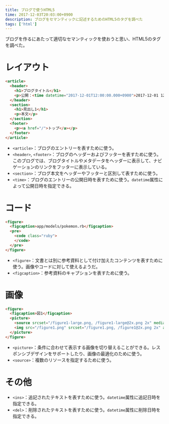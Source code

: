```yaml
---
title: ブログで使うHTML5
time: 2017-12-03T20:03:00+0900
description: ブログをセマンティックに記述するためのHTML5のタグを調べた
tags: ['html']
---
```


ブログを作るにあたって適切なセマンティックを使おうと思い、HTML5のタグを調べた。

# レイアウト

```html
<article>
  <header>
    <h1>ブログタイトル</h1>
    <p>公開：<time datetime="2017-12-01T12:00:00.000+0900">2017-12-01 12:00:00</time></p>
  </header>
  <section>
    <h1>見出し1</h1>
    <p>本文</p>
  </section>
  <footer>
    <p><a href="/">トップ</a></p>
  </footer>
</article>
```

* `<article>`：ブログのエントリーを表すために使う。
* `<header>`, `<footer>`：ブログのヘッダーおよびフッターを表すために使う。このブログでは、ブログタイトルやメタデータをヘッダーに表示して、ナビゲーションのリンクをフッターに表示している。
* `<section>`：ブログ本文をヘッダーやフッターと区別して表すために使う。
* `<time>`：ブログのエントリーの公開日時を表すために使う。`datetime`属性によって公開日時を指定できる。

# コード

```html
<figure>
  <figcaption>app/models/pokemon.rb</figcaption>
  <pre>
    <code class="ruby">
    </code>
  </pre>
</figure>
```

* `<figure>`：文書とは別に参考資料として付け加えたコンテンツを表すために使う。画像やコードに対して使えるようだ。
* `<figcaption>`：参考資料のキャプションを表すために使う。

# 画像

```html
<figure>
  <figcaption>図1</figcaption>
  <picture>
    <source srcset="/figure1-large.png, /figure1-large@2x.png 2x" media="(min-width: 600px)">
    <img src="/figure1.png" srcset="/figure1.png, /figure1@2x.png 2x" alt="図1">
  </picture>
</figure>
```

* `<picture>`：条件に合わせて表示する画像を切り替えることができる。レスポンシブデザインをサポートしたり、画像の最適化のために使う。
* `<source>`：複数のリソースを指定するために使う。

# その他
* `<ins>`：追記されたテキストを表すために使う。`datetime`属性に追記日時を指定できる。
* `<del>`：削除されたテキストを表すために使う。`datetime`属性に削除日時を指定できる。
